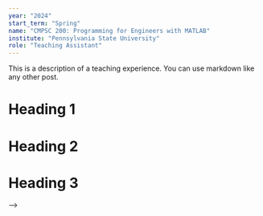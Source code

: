 ```yaml
---
year: "2024"
start_term: "Spring"
name: "CMPSC 200: Programming for Engineers with MATLAB"
institute: "Pennsylvania State University"
role: "Teaching Assistant"
---
```


This is a description of a teaching experience. You can use markdown like any other post.

Heading 1
======

Heading 2
======

Heading 3
======
 -->